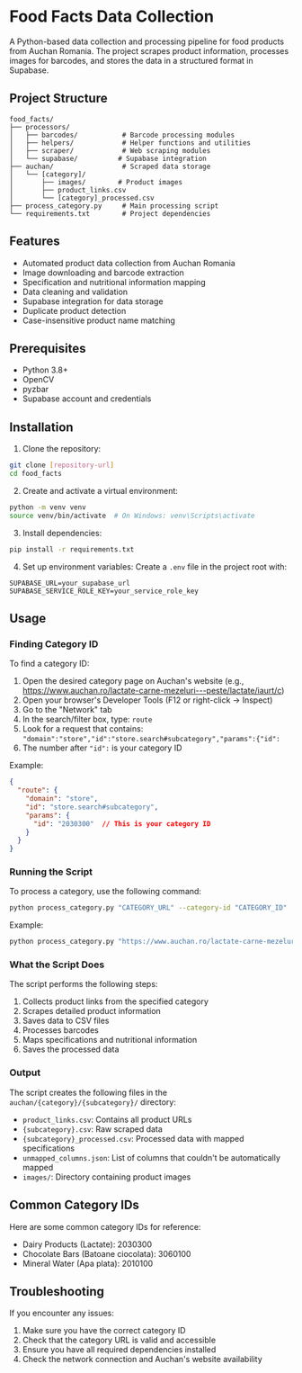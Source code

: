 # Food Facts Data Collection

A Python-based data collection and processing pipeline for food products from Auchan Romania. The project scrapes product information, processes images for barcodes, and stores the data in a structured format in Supabase.

## Project Structure

```
food_facts/
├── processors/
│   ├── barcodes/           # Barcode processing modules
│   ├── helpers/            # Helper functions and utilities
│   ├── scraper/            # Web scraping modules
│   └── supabase/          # Supabase integration
├── auchan/                 # Scraped data storage
│   └── [category]/
│       ├── images/        # Product images
│       ├── product_links.csv
│       └── [category]_processed.csv
├── process_category.py     # Main processing script
└── requirements.txt        # Project dependencies
```

## Features

- Automated product data collection from Auchan Romania
- Image downloading and barcode extraction
- Specification and nutritional information mapping
- Data cleaning and validation
- Supabase integration for data storage
- Duplicate product detection
- Case-insensitive product name matching

## Prerequisites

- Python 3.8+
- OpenCV
- pyzbar
- Supabase account and credentials

## Installation

1. Clone the repository:
```bash
git clone [repository-url]
cd food_facts
```

2. Create and activate a virtual environment:
```bash
python -m venv venv
source venv/bin/activate  # On Windows: venv\Scripts\activate
```

3. Install dependencies:
```bash
pip install -r requirements.txt
```

4. Set up environment variables:
Create a `.env` file in the project root with:
```
SUPABASE_URL=your_supabase_url
SUPABASE_SERVICE_ROLE_KEY=your_service_role_key
```

## Usage

### Finding Category ID

To find a category ID:

1. Open the desired category page on Auchan's website (e.g., https://www.auchan.ro/lactate-carne-mezeluri---peste/lactate/iaurt/c)
2. Open your browser's Developer Tools (F12 or right-click -> Inspect)
3. Go to the "Network" tab
4. In the search/filter box, type: `route`
5. Look for a request that contains: `"domain":"store","id":"store.search#subcategory","params":{"id":`
6. The number after `"id":` is your category ID

Example:
```json
{
  "route": {
    "domain": "store",
    "id": "store.search#subcategory",
    "params": {
      "id": "2030300"  // This is your category ID
    }
  }
}
```

### Running the Script

To process a category, use the following command:

```bash
python process_category.py "CATEGORY_URL" --category-id "CATEGORY_ID"
```

Example:
```bash
python process_category.py "https://www.auchan.ro/lactate-carne-mezeluri---peste/lactate/iaurt/c" --category-id "2030300"
```

### What the Script Does

The script performs the following steps:
1. Collects product links from the specified category
2. Scrapes detailed product information
3. Saves data to CSV files
4. Processes barcodes
5. Maps specifications and nutritional information
6. Saves the processed data

### Output

The script creates the following files in the `auchan/{category}/{subcategory}/` directory:
- `product_links.csv`: Contains all product URLs
- `{subcategory}.csv`: Raw scraped data
- `{subcategory}_processed.csv`: Processed data with mapped specifications
- `unmapped_columns.json`: List of columns that couldn't be automatically mapped
- `images/`: Directory containing product images

## Common Category IDs

Here are some common category IDs for reference:
- Dairy Products (Lactate): 2030300
- Chocolate Bars (Batoane ciocolata): 3060100
- Mineral Water (Apa plata): 2010100

## Troubleshooting

If you encounter any issues:
1. Make sure you have the correct category ID
2. Check that the category URL is valid and accessible
3. Ensure you have all required dependencies installed
4. Check the network connection and Auchan's website availability

